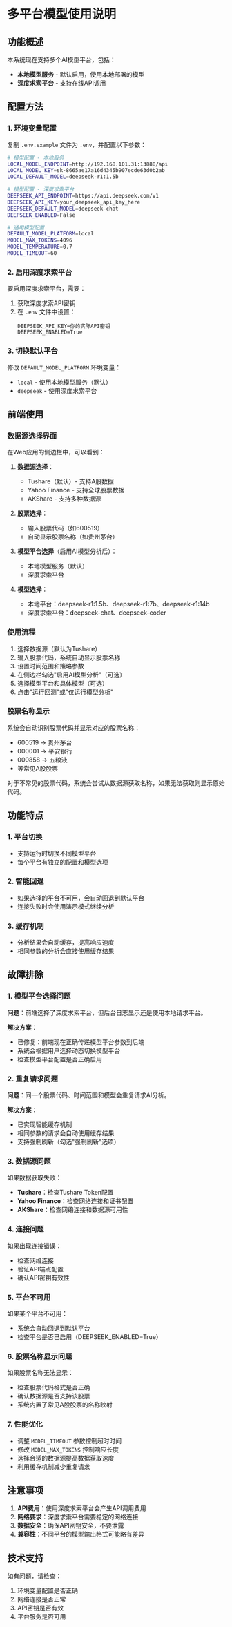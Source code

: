 # 多平台模型使用说明

## 功能概述

本系统现在支持多个AI模型平台，包括：
- **本地模型服务** - 默认启用，使用本地部署的模型
- **深度求索平台** - 支持在线API调用

## 配置方法

### 1. 环境变量配置

复制 `.env.example` 文件为 `.env`，并配置以下参数：

```bash
# 模型配置 - 本地服务
LOCAL_MODEL_ENDPOINT=http://192.168.101.31:13888/api
LOCAL_MODEL_KEY=sk-8665ae17a16d4345b907ecde63d0b2ab
LOCAL_DEFAULT_MODEL=deepseek-r1:1.5b

# 模型配置 - 深度求索平台
DEEPSEEK_API_ENDPOINT=https://api.deepseek.com/v1
DEEPSEEK_API_KEY=your_deepseek_api_key_here
DEEPSEEK_DEFAULT_MODEL=deepseek-chat
DEEPSEEK_ENABLED=False

# 通用模型配置
DEFAULT_MODEL_PLATFORM=local
MODEL_MAX_TOKENS=4096
MODEL_TEMPERATURE=0.7
MODEL_TIMEOUT=60
```

### 2. 启用深度求索平台

要启用深度求索平台，需要：
1. 获取深度求索API密钥
2. 在 `.env` 文件中设置：
   ```
   DEEPSEEK_API_KEY=你的实际API密钥
   DEEPSEEK_ENABLED=True
   ```

### 3. 切换默认平台

修改 `DEFAULT_MODEL_PLATFORM` 环境变量：
- `local` - 使用本地模型服务（默认）
- `deepseek` - 使用深度求索平台

## 前端使用

### 数据源选择界面

在Web应用的侧边栏中，可以看到：

1. **数据源选择**：
   - Tushare（默认）- 支持A股数据
   - Yahoo Finance - 支持全球股票数据
   - AKShare - 支持多种数据源

2. **股票选择**：
   - 输入股票代码（如600519）
   - 自动显示股票名称（如贵州茅台）

3. **模型平台选择**（启用AI模型分析后）：
   - 本地模型服务（默认）
   - 深度求索平台

4. **模型选择**：
   - 本地平台：deepseek-r1:1.5b、deepseek-r1:7b、deepseek-r1:14b
   - 深度求索平台：deepseek-chat、deepseek-coder

### 使用流程

1. 选择数据源（默认为Tushare）
2. 输入股票代码，系统自动显示股票名称
3. 设置时间范围和策略参数
4. 在侧边栏勾选"启用AI模型分析"（可选）
5. 选择模型平台和具体模型（可选）
6. 点击"运行回测"或"仅运行模型分析"

### 股票名称显示

系统会自动识别股票代码并显示对应的股票名称：
- 600519 → 贵州茅台
- 000001 → 平安银行
- 000858 → 五粮液
- 等常见A股股票

对于不常见的股票代码，系统会尝试从数据源获取名称，如果无法获取则显示原始代码。

## 功能特点

### 1. 平台切换
- 支持运行时切换不同模型平台
- 每个平台有独立的配置和模型选项

### 2. 智能回退
- 如果选择的平台不可用，会自动回退到默认平台
- 连接失败时会使用演示模式继续分析

### 3. 缓存机制
- 分析结果会自动缓存，提高响应速度
- 相同参数的分析会直接使用缓存结果

## 故障排除

### 1. 模型平台选择问题
**问题**：前端选择了深度求索平台，但后台日志显示还是使用本地请求平台。

**解决方案**：
- 已修复：前端现在正确传递模型平台参数到后端
- 系统会根据用户选择动态切换模型平台
- 检查模型平台配置是否正确启用

### 2. 重复请求问题
**问题**：同一个股票代码、时间范围和模型会重复请求AI分析。

**解决方案**：
- 已实现智能缓存机制
- 相同参数的请求会自动使用缓存结果
- 支持强制刷新（勾选"强制刷新"选项）

### 3. 数据源问题
如果数据获取失败：
- **Tushare**：检查Tushare Token配置
- **Yahoo Finance**：检查网络连接和证书配置
- **AKShare**：检查网络连接和数据源可用性

### 4. 连接问题
如果出现连接错误：
- 检查网络连接
- 验证API端点配置
- 确认API密钥有效性

### 5. 平台不可用
如果某个平台不可用：
- 系统会自动回退到默认平台
- 检查平台是否已启用（DEEPSEEK_ENABLED=True）

### 6. 股票名称显示问题
如果股票名称无法显示：
- 检查股票代码格式是否正确
- 确认数据源是否支持该股票
- 系统内置了常见A股股票的名称映射

### 7. 性能优化
- 调整 `MODEL_TIMEOUT` 参数控制超时时间
- 修改 `MODEL_MAX_TOKENS` 控制响应长度
- 选择合适的数据源提高数据获取速度
- 利用缓存机制减少重复请求

## 注意事项

1. **API费用**：使用深度求索平台会产生API调用费用
2. **网络要求**：深度求索平台需要稳定的网络连接
3. **数据安全**：确保API密钥安全，不要泄露
4. **兼容性**：不同平台的模型输出格式可能略有差异

## 技术支持

如有问题，请检查：
1. 环境变量配置是否正确
2. 网络连接是否正常
3. API密钥是否有效
4. 平台服务是否可用